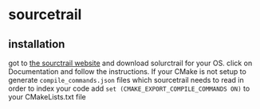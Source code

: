 # sourcetrail

## installation 
got to [the sourctrail website](https://www.sourcetrail.com/) and download solurctrail for your OS. click on Documentation and follow the instructions. If your CMake is not setup to generate ```compile_commands.json``` files which sourcetrail needs to read in order to index your code add ```set (CMAKE_EXPORT_COMPILE_COMMANDS ON)``` to your CMakeLists.txt file
